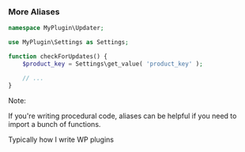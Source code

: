 ### More Aliases

```php
namespace MyPlugin\Updater;

use MyPlugin\Settings as Settings;

function checkForUpdates() {
    $product_key = Settings\get_value( 'product_key' );

    // ...
}
```

Note:

If you're writing procedural code, aliases can be helpful if you need to import a bunch of functions.

Typically how I write WP plugins
